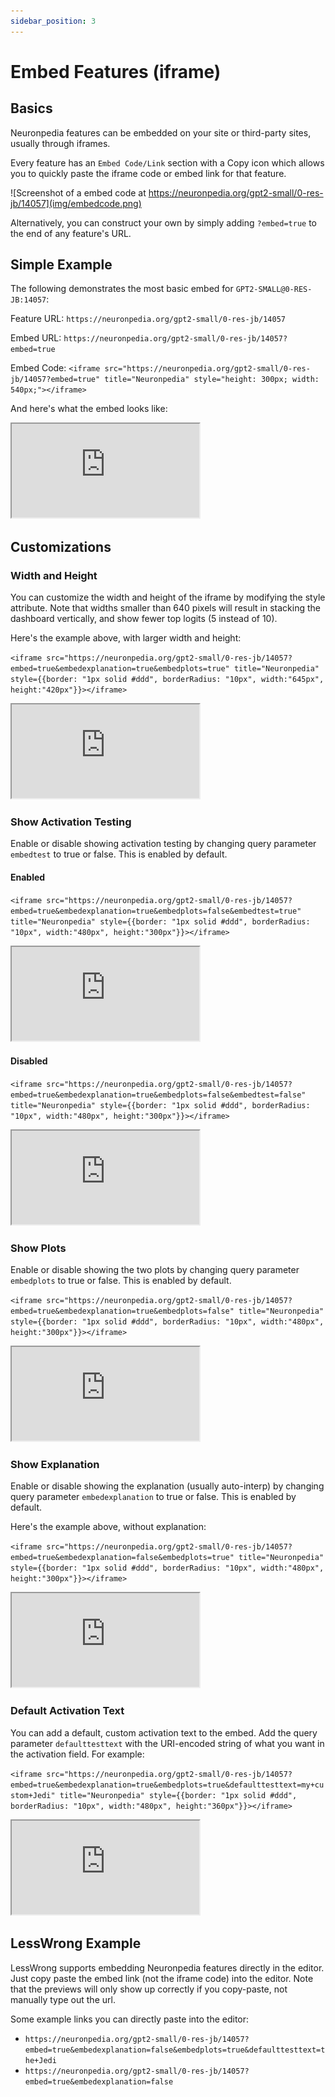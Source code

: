 ```yaml
---
sidebar_position: 3
---
```


# Embed Features (iframe)

## Basics

Neuronpedia features can be embedded on your site or third-party sites, usually through iframes.

Every feature has an `Embed Code/Link` section with a Copy icon which allows you to quickly paste the iframe code or embed link for that feature.

![Screenshot of a embed code at https://neuronpedia.org/gpt2-small/0-res-jb/14057](img/embedcode.png)

Alternatively, you can construct your own by simply adding `?embed=true` to the end of any feature's URL.

## Simple Example

The following demonstrates the most basic embed for `GPT2-SMALL@0-RES-JB:14057`:

Feature URL: `https://neuronpedia.org/gpt2-small/0-res-jb/14057`

Embed URL: `https://neuronpedia.org/gpt2-small/0-res-jb/14057?embed=true`

Embed Code: `<iframe src="https://neuronpedia.org/gpt2-small/0-res-jb/14057?embed=true" title="Neuronpedia" style="height: 300px; width: 540px;"></iframe>`

And here's what the embed looks like:

<iframe src="https://neuronpedia.org/gpt2-small/0-res-jb/14057?embed=true" title="Neuronpedia" style={{border: "1px solid #ddd", borderRadius: "10px", width:"540px", height:"300px"}}></iframe>

## Customizations

### Width and Height

You can customize the width and height of the iframe by modifying the style attribute. Note that widths smaller than 640 pixels will result in stacking the dashboard vertically, and show fewer top logits (5 instead of 10).

Here's the example above, with larger width and height:

`<iframe src="https://neuronpedia.org/gpt2-small/0-res-jb/14057?embed=true&embedexplanation=true&embedplots=true" title="Neuronpedia" style={{border: "1px solid #ddd", borderRadius: "10px", width:"645px", height:"420px"}}></iframe>`

<iframe src="https://neuronpedia.org/gpt2-small/0-res-jb/14057?embed=true&embedexplanation=true&embedplots=true" title="Neuronpedia" style={{border: "1px solid #ddd", borderRadius: "10px", width:"645px", height:"420px"}}></iframe>

### Show Activation Testing

Enable or disable showing activation testing by changing query parameter `embedtest` to true or false. This is enabled by default.

#### Enabled

`<iframe src="https://neuronpedia.org/gpt2-small/0-res-jb/14057?embed=true&embedexplanation=true&embedplots=false&embedtest=true" title="Neuronpedia" style={{border: "1px solid #ddd", borderRadius: "10px", width:"480px", height:"300px"}}></iframe>`

<iframe src="https://neuronpedia.org/gpt2-small/0-res-jb/14057?embed=true&embedexplanation=true&embedplots=false&embedtest=true" title="Neuronpedia" style={{border: "1px solid #ddd", borderRadius: "10px", width:"480px", height:"300px"}}></iframe>

#### Disabled

`<iframe src="https://neuronpedia.org/gpt2-small/0-res-jb/14057?embed=true&embedexplanation=true&embedplots=false&embedtest=false" title="Neuronpedia" style={{border: "1px solid #ddd", borderRadius: "10px", width:"480px", height:"300px"}}></iframe>`

<iframe src="https://neuronpedia.org/gpt2-small/0-res-jb/14057?embed=true&embedexplanation=true&embedplots=false&embedtest=false" title="Neuronpedia" style={{border: "1px solid #ddd", borderRadius: "10px", width:"480px", height:"300px"}}></iframe>


### Show Plots

Enable or disable showing the two plots by changing query parameter `embedplots` to true or false. This is enabled by default.

`<iframe src="https://neuronpedia.org/gpt2-small/0-res-jb/14057?embed=true&embedexplanation=true&embedplots=false" title="Neuronpedia" style={{border: "1px solid #ddd", borderRadius: "10px", width:"480px", height:"300px"}}></iframe>`

<iframe src="https://neuronpedia.org/gpt2-small/0-res-jb/14057?embed=true&embedexplanation=true&embedplots=false" title="Neuronpedia" style={{border: "1px solid #ddd", borderRadius: "10px", width:"480px", height:"300px"}}></iframe>

### Show Explanation

Enable or disable showing the explanation (usually auto-interp) by changing query parameter `embedexplanation` to true or false. This is enabled by default.

Here's the example above, without explanation:

`<iframe src="https://neuronpedia.org/gpt2-small/0-res-jb/14057?embed=true&embedexplanation=false&embedplots=true" title="Neuronpedia" style={{border: "1px solid #ddd", borderRadius: "10px", width:"480px", height:"300px"}}></iframe>`

<iframe src="https://neuronpedia.org/gpt2-small/0-res-jb/14057?embed=true&embedexplanation=false&embedplots=true" title="Neuronpedia" style={{border: "1px solid #ddd", borderRadius: "10px", width:"480px", height:"300px"}}></iframe>

### Default Activation Text

You can add a default, custom activation text to the embed. Add the query parameter `defaulttesttext` with the URI-encoded string of what you want in the activation field. For example:

`<iframe src="https://neuronpedia.org/gpt2-small/0-res-jb/14057?embed=true&embedexplanation=true&embedplots=true&defaulttesttext=my+custom+Jedi" title="Neuronpedia" style={{border: "1px solid #ddd", borderRadius: "10px", width:"480px", height:"360px"}}></iframe>`
<iframe src="https://neuronpedia.org/gpt2-small/0-res-jb/14057?embed=true&embedexplanation=true&embedplots=true&defaulttesttext=my+custom+Jedi" title="Neuronpedia" style={{border: "1px solid #ddd", borderRadius: "10px", width:"480px", height:"360px"}}></iframe>

## LessWrong Example

LessWrong supports embedding Neuronpedia features directly in the editor. Just copy paste the embed link (not the iframe code) into the editor. Note that the previews will only show up correctly if you copy-paste, not manually type out the url.

Some example links you can directly paste into the editor:
- `https://neuronpedia.org/gpt2-small/0-res-jb/14057?embed=true&embedexplanation=false&embedplots=true&defaulttesttext=the+Jedi`
- `https://neuronpedia.org/gpt2-small/0-res-jb/14057?embed=true&embedexplanation=false`
